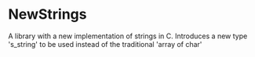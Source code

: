 # NewStrings
A library with a new implementation of strings in C. Introduces a new type 's_string' to be used instead of the traditional 'array of char'
